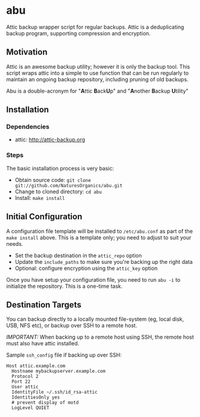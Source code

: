 # abu

Attic backup wrapper script for regular backups. Attic is a deduplicating
backup program, supporting compression and encryption.

## Motivation

Attic is an awesome backup utility; however it is only the backup tool. This
script wraps attic into a simple to use function that can be run regularly to
maintain an ongoing backup repository, including pruning of old backups.

Abu is a double-acronym for "**A**ttic **B**ack**U**p" and "**A**nother
**B**ackup **U**tility"

## Installation

### Dependencies

* attic: http://attic-backup.org

### Steps

The basic installation process is very basic:

* Obtain source code: `git clone git://github.com/NaturesOrganics/abu.git`
* Change to cloned directory: `cd abu`
* Install: `make install`

## Initial Configuration

A configuration file template will be installed to `/etc/abu.conf` as part of
the `make install` above. This is a template only; you need to adjust to suit
your needs.

* Set the backup destination in the `attic_repo` option
* Update the `include_paths` to make sure you're backing up the right data
* Optional: configure encryption using the `attic_key` option

Once you have setup your configuration file, you need to run `abu -i` to
initialize the repository. This is a one-time task.

## Destination Targets

You can backup directly to a locally mounted file-system (eg, local disk, USB,
NFS etc), or backup over SSH to a remote host.

*IMPORTANT:* When backing up to a remote host using SSH, the remote host must
also have attic installed.

Sample `ssh_config` file if backing up over SSH:

    Host attic.example.com
      Hostname mybackupserver.example.com
      Protocol 2
      Port 22
      User attic
      IdentityFile ~/.ssh/id_rsa-attic
      IdentitiesOnly yes
      # prevent display of motd
      LogLevel QUIET
